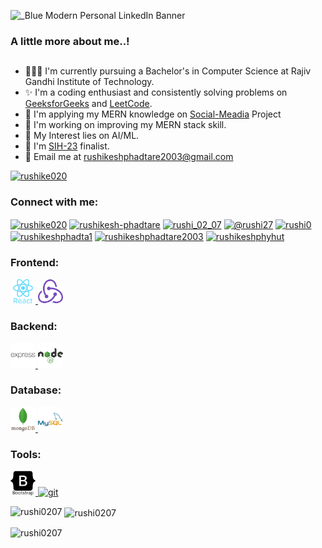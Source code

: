 ![_Blue Modern Personal LinkedIn Banner](https://github.com/Rushi0207/rushikeshphadtare/assets/113949814/f928dec5-1c41-4b85-9c31-e6fc959d6dd3)

### A little more about me..!  
##
* 👨🏻‍🎓 I'm currently pursuing a Bachelor's in Computer Science at Rajiv Gandhi Institute of Technology.
* ✨ I'm a coding enthusiast and consistently solving problems on [GeeksforGeeks](https://auth.geeksforgeeks.org/user/rushikeshphyhut/?utm_source=geeksforgeeks&utm_medium=my_profile&utm_campaign=auth_user) and [LeetCode](https://leetcode.com/rushikeshphadtare2003/).
* 🌱 I'm applying my MERN knowledge on [Social-Meadia](https://github.com/Rushi0207/Social-Meadia.git) Project
* 🌱 I'm working on improving my MERN stack skill.
* 🔭 My Interest lies on AI/ML.
* 🌟 I'm [SIH-23](https://www.linkedin.com/in/rushikesh-phadtare-76b314248/) finalist.
* 📧 Email me at rushikeshphadtare2003@gmail.com



<p align="left"> <a href="https://twitter.com/rushike020" target="blank"><img src="https://img.shields.io/twitter/follow/rushike020?logo=twitter&style=for-the-badge" alt="rushike020" /></a> </p>

<h3 align="left">Connect with me:</h3>
<p align="left">
<a href="https://twitter.com/rushike020" target="blank"><img align="center" src="https://raw.githubusercontent.com/rahuldkjain/github-profile-readme-generator/master/src/images/icons/Social/twitter.svg" alt="rushike020" height="30" width="40" /></a>
<a href="https://linkedin.com/in/rushikesh-phadtare" target="blank"><img align="center" src="https://raw.githubusercontent.com/rahuldkjain/github-profile-readme-generator/master/src/images/icons/Social/linked-in-alt.svg" alt="rushikesh-phadtare" height="30" width="40" /></a>
<a href="https://instagram.com/rushi_02_07" target="blank"><img align="center" src="https://raw.githubusercontent.com/rahuldkjain/github-profile-readme-generator/master/src/images/icons/Social/instagram.svg" alt="rushi_02_07" height="30" width="40" /></a>
<a href="https://hashnode.com/@rushi27" target="blank"><img align="center" src="https://raw.githubusercontent.com/rahuldkjain/github-profile-readme-generator/master/src/images/icons/Social/hashnode.svg" alt="@rushi27" height="30" width="40" /></a>
<a href="https://www.codechef.com/users/rushi0" target="blank"><img align="center" src="https://cdn.jsdelivr.net/npm/simple-icons@3.1.0/icons/codechef.svg" alt="rushi0" height="30" width="40" /></a>
<a href="https://www.hackerrank.com/rushikeshphadta1" target="blank"><img align="center" src="https://raw.githubusercontent.com/rahuldkjain/github-profile-readme-generator/master/src/images/icons/Social/hackerrank.svg" alt="rushikeshphadta1" height="30" width="40" /></a>
<a href="https://www.leetcode.com/rushikeshphadtare2003" target="blank"><img align="center" src="https://raw.githubusercontent.com/rahuldkjain/github-profile-readme-generator/master/src/images/icons/Social/leet-code.svg" alt="rushikeshphadtare2003" height="30" width="40" /></a>
<a href="https://auth.geeksforgeeks.org/user/rushikeshphyhut" target="blank"><img align="center" src="https://raw.githubusercontent.com/rahuldkjain/github-profile-readme-generator/master/src/images/icons/Social/geeks-for-geeks.svg" alt="rushikeshphyhut" height="30" width="40" /></a>
</p>

<h3 align="left">Frontend:</h3>
<p align="left"> 
<a href="https://reactjs.org/" target="_blank" rel="noreferrer"> 
   <img src="https://raw.githubusercontent.com/devicons/devicon/master/icons/react/react-original-wordmark.svg" alt="react" width="40" height="40"/> 
</a> 
<a href="https://redux.js.org" target="_blank" rel="noreferrer"> 
   <img src="https://raw.githubusercontent.com/devicons/devicon/master/icons/redux/redux-original.svg" alt="redux" width="40" height="40"/> 
</a> 
</p>
<h3 align="left">Backend:</h3>
<p align="left"> 
<a href="https://expressjs.com" target="_blank" rel="noreferrer"> 
   <img src="https://raw.githubusercontent.com/devicons/devicon/master/icons/express/express-original-wordmark.svg" alt="express" width="40" height="40"/> 
</a> 
<a href="https://www.nodejs.org" target="_blank" rel="noreferrer"> 
   <img src="https://raw.githubusercontent.com/devicons/devicon/master/icons/nodejs/nodejs-original-wordmark.svg" alt="nodejs" width="40" height="40"/> 
</a> 
</p>
<h3 align="left">Database:</h3>
<p align="left"> 
<a href="https://www.mongodb.com/" target="_blank" rel="noreferrer"> 
   <img src="https://raw.githubusercontent.com/devicons/devicon/master/icons/mongodb/mongodb-original-wordmark.svg" alt="mongodb" width="40" height="40"/> 
</a> 
<a href="https://www.mysql.com/" target="_blank" rel="noreferrer"> 
   <img src="https://raw.githubusercontent.com/devicons/devicon/master/icons/mysql/mysql-original-wordmark.svg" alt="mysql" width="40" height="40"/> 
</a> 
</p>
<h3 align="left">Tools:</h3>
<p align="left"> 
<a href="https://getbootstrap.com" target="_blank" rel="noreferrer"> 
   <img src="https://raw.githubusercontent.com/devicons/devicon/master/icons/bootstrap/bootstrap-plain-wordmark.svg" alt="bootstrap" width="40" height="40"/> 
</a> 
<a href="https://git-scm.com/" target="_blank" rel="noreferrer"> 
   <img src="https://www.vectorlogo.zone/logos/git-scm/git-scm-icon.svg" alt="git" width="40" height="40"/> 
</a> 
</p>

<p><img align="left" src="https://github-readme-stats.vercel.app/api/top-langs?username=rushi0207&show_icons=true&locale=en&layout=compact&theme=dark" alt="rushi0207" /></p>

<p>&nbsp;<img align="center" src="https://github-readme-stats.vercel.app/api?username=rushi0207&show_icons=true&locale=en&theme=dark" alt="rushi0207" /></p>

<p><img align="center" src="https://github-readme-streak-stats.herokuapp.com/?user=rushi0207&theme=dark" alt="rushi0207" /></p>
